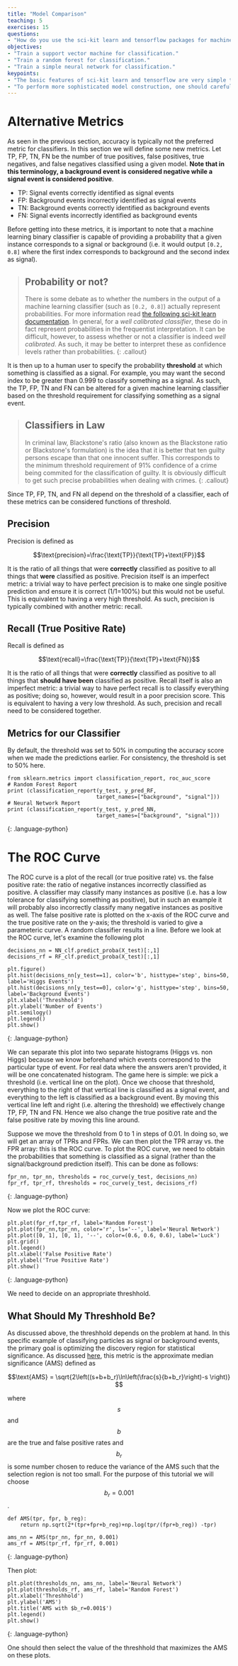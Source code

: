 ```yaml
---
title: "Model Comparison"
teaching: 5
exercises: 15
questions:
- "How do you use the sci-kit learn and tensorflow packages for machine learning?"
objectives:
- "Train a support vector machine for classification."
- "Train a random forest for classification."
- "Train a simple neural network for classification."
keypoints:
- "The basic features of sci-kit learn and tensorflow are very simple to use."
- "To perform more sophisticated model construction, one should carefully read the textbook."
---
```


# Alternative Metrics

As seen in the previous section, accuracy is typically not the preferred metric for classifiers. In this section we will define some new metrics. Let TP, FP, TN, FN be the number of true positives, false positives, true negatives, and false negatives classified using a given model. **Note that in this terminology, a background event is considered negative while a signal event is considered positive**.

* TP: Signal events correctly identified as signal events
* FP: Background events incorrectly identified as signal events
* TN: Background events correctly identified as background events
* FN: Signal events incorrectly identified as background events

Before getting into these metrics, it is important to note that a machine learning binary classifier is capable of providing a probability that a given instance corresponds to a signal or background (i.e. it would output `[0.2, 0.8]` where the first index corresponds to background and the second index as signal).

> ## Probability or not?
> There is some debate as to whether the numbers in the output of a machine learning classifier (such as `[0.2, 0.8]`) actually represent probabilities. For more information read [the following sci-kit learn documentation](https://scikit-learn.org/stable/modules/calibration.html). In general, for a *well calibrated classifier*, these do in fact represent probabilities in the frequentist interpretation. It can be difficult, however, to assess whether or not a classifier is indeed *well calibrated*. As such, it may be better to interpret these as confidence levels rather than probabilities.
{: .callout}

It is then up to a human user to specify the probability **threshold** at which something is classified as a signal. For example, you may want the second index to be greater than 0.999 to classify something as a signal. As such, the TP, FP, TN and FN can be altered for a given machine learning classifier based on the threshold requirement for classifying something as a signal event.

> ## Classifiers in Law
> In criminal law, Blackstone's ratio (also known as the Blackstone ratio or Blackstone's formulation) is the idea that it is better that ten guilty persons escape than that one innocent suffer. This corresponds to the minimum threshold requirement of 91% confidence of a crime being commited for the classification of guilty. It is obviously difficult to get such precise probabilities when dealing with crimes. 
{: .callout}

Since TP, FP, TN, and FN all depend on the threshold of a classifier, each of these metrics can be considered functions of threshold.

## Precision

Precision is defined as

$$\text{precision}=\frac{\text{TP}}{\text{TP}+\text{FP}}$$

It is the ratio of all things that were **correctly** classified as positive to all things that **were** classified as positive. Precision itself is an imperfect metric: a trivial way to have perfect precision is to make one single positive prediction and ensure it is correct (1/1=100%) but this would not be useful. This is equivalent to having a very high threshold. As such, precision is typically combined with another metric: recall.

## Recall (True Positive Rate)

Recall is defined as 

$$\text{recall}=\frac{\text{TP}}{\text{TP}+\text{FN}}$$

It is the ratio of all things that were **correctly** classified as positive to all things that **should have been** classified as positive. Recall itself is also an imperfect metric: a trivial way to have perfect recall is to classify everything as positive; doing so, however, would result in a poor precision score. This is equivalent to having a very low threshold. As such, precision and recall need to be considered together.


## Metrics for our Classifier

By default, the threshold was set to 50% in computing the accuracy score when we made the predictions earlier. For consistency, the threshold is set to 50% here.

~~~
from sklearn.metrics import classification_report, roc_auc_score
# Random Forest Report
print (classification_report(y_test, y_pred_RF,
                            target_names=["background", "signal"]))
# Neural Network Report
print (classification_report(y_test, y_pred_NN,
                            target_names=["background", "signal"]))                      
~~~
{: .language-python}


# The ROC Curve
The ROC curve is a plot of the recall (or true positive rate) vs. the false positive rate: the ratio of negative instances incorrectly classified as positive. A classifier may classify many instances as positive (i.e. has a low tolerance for classifying something as positive), but in such an example it will probably also incorrectly classify many negative instances as positive as well. The false positive rate is plotted on the x-axis of the ROC curve and the true positive rate on the y-axis; the threshold is varied to give a parameteric curve. A random classifier results in a line. Before we look at the ROC curve, let's examine the following plot

~~~
decisions_nn = NN_clf.predict_proba(X_test)[:,1]
decisions_rf = RF_clf.predict_proba(X_test)[:,1]

plt.figure()
plt.hist(decisions_nn[y_test==1], color='b', histtype='step', bins=50, label='Higgs Events')
plt.hist(decisions_nn[y_test==0], color='g', histtype='step', bins=50, label='Background Events')
plt.xlabel('Threshhold')
plt.ylabel('Number of Events')
plt.semilogy()
plt.legend()
plt.show()
~~~
{: .language-python}

We can separate this plot into two separate histograms (Higgs vs. non Higgs) because we know beforehand which events correspond to the particular type of event. For real data where the answers aren't provided, it will be one concatenated histogram. The game here is simple: we pick a threshold (i.e. vertical line on the plot). Once we choose that threshold, everything to the right of that vertical line is classified as a signal event, and everything to the left is classified as a background event. By moving this vertical line left and right (i.e. altering the threshold) we effectively change TP, FP, TN and FN. Hence we also change the true positive rate and the false positive rate by moving this line around.

Suppose we move the threshold from 0 to 1 in steps of 0.01. In doing so, we will get an array of TPRs and FPRs. We can then plot the TPR array vs. the FPR array: this is the ROC curve. To plot the ROC curve, we need to obtain the probabilities that something is classified as a signal (rather than the signal/background prediction itself). This can be done as follows:

~~~
fpr_nn, tpr_nn, thresholds = roc_curve(y_test, decisions_nn)
fpr_rf, tpr_rf, thresholds = roc_curve(y_test, decisions_rf)
~~~
{: .language-python}

Now we plot the ROC curve:

~~~
plt.plot(fpr_rf,tpr_rf, label='Random Forest')
plt.plot(fpr_nn,tpr_nn, color='r', ls='--', label='Neural Network')
plt.plot([0, 1], [0, 1], '--', color=(0.6, 0.6, 0.6), label='Luck')
plt.grid()
plt.legend()
plt.xlabel('False Positive Rate')
plt.ylabel('True Positive Rate')
plt.show()
~~~
{: .language-python}



We need to decide on an appropriate threshhold.

## What Should My Threshhold Be?

As discussed above, the threshhold depends on the problem at hand. In this specific example of classifying particles as signal or background events, the primary goal is optimizing the discovery region for statistical significance. As discussed [here](https://higgsml.lal.in2p3.fr/files/2014/04/documentation_v1.8.pdf), this metric is the approximate median significance (AMS) defined as 

$$\text{AMS} = \sqrt{2\left((s+b+b_r)\ln\left(\frac{s}{b+b_r}\right)-s \right)} $$

where $$s$$ and $$b$$ are the true and false positive rates and $$b_r$$ is some number chosen to reduce the variance of the AMS such that the selection region is not too small. For the purpose of this tutorial we will choose $$b_r=0.001$$. 

~~~
def AMS(tpr, fpr, b_reg):
    return np.sqrt(2*(tpr+fpr+b_reg)+np.log(tpr/(fpr+b_reg)) -tpr)
    
ams_nn = AMS(tpr_nn, fpr_nn, 0.001)
ams_rf = AMS(tpr_rf, fpr_rf, 0.001)
~~~
{: .language-python}

Then plot:

~~~
plt.plot(thresholds_nn, ams_nn, label='Neural Network')
plt.plot(thresholds_rf, ams_rf, label='Random Forest')
plt.xlabel('Threshhold')
plt.ylabel('AMS')
plt.title('AMS with $b_r=0.001$')
plt.legend()
plt.show()
~~~
{: .language-python}

One should then select the value of the threshhold that maximizes the AMS on these plots.
